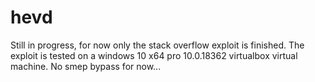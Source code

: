 # hevd
Still in progress, for now only the stack overflow exploit is finished.
The exploit is tested on a windows 10 x64 pro 10.0.18362 virtualbox virtual machine. No smep bypass for now...
